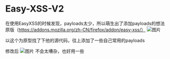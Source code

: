 # Easy-XSS-V2

在使用EasyXSS的时候发现，payloads太少，所以萌生出了添加payloads的想法
原版（https://addons.mozilla.org/zh-CN/firefox/addon/easy-xss/）
![图片](https://user-images.githubusercontent.com/54035968/177011717-a5a2149f-b6d6-44a4-bb35-5cf45be69d3d.png)


以这个为原型找了下他的源代码，往上添加了一些自己常用的payloads

修改后
![图片](https://user-images.githubusercontent.com/54035968/177011780-85f549c6-a80d-4a95-9a92-11a57a409bb6.png)
不会太嘈杂，也好用一些
